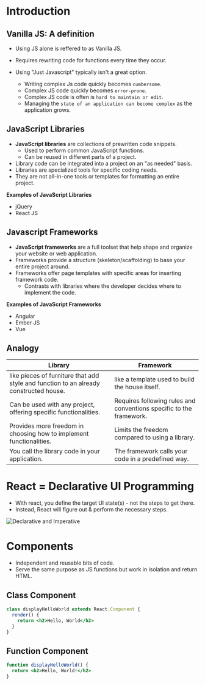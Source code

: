 # **Introduction**
## **Vanilla JS: A definition**

- Using JS alone is reffered to as Vanilla JS.
- Requires rewriting code for functions every time they occur.

- Using "Just Javascript" typically isn't a great option.
    - Writing complex Js code quickly becomes `cumbersome`.
    - Complex JS code quickly becomes `error-prone`.
    - Complex JS code is often is `hard to maintain or edit`.
    - Managing the `state of an application can become complex` as the application grows.

## **JavaScript Libraries**
- **JavaScript libraries** are collections of prewritten code snippets.
  - Used to perform common JavaScript functions.
  - Can be reused in different parts of a project.
- Library code can be integrated into a project on an "as needed" basis.
- Libraries are specialized tools for specific coding needs.
- They are not all-in-one tools or templates for formatting an entire project.

**Examples of JavaScript Libraries**
- jQuery
- React JS

## **Javascript Frameworks**
- **JavaScript frameworks** are a full toolset that help shape and organize your website or web application.
- Frameworks provide a structure (skeleton/scaffolding) to base your entire project around.
- Frameworks offer page templates with specific areas for inserting framework code.
  - Contrasts with libraries where the developer decides where to implement the code.

**Examples of JavaScript Frameworks**
- Angular
- Ember JS
- Vue

## **Analogy**
Library|Framework
--------|--------
like pieces of furniture that add style and function to an already constructed house. | like a template used to build the house itself.
Can be used with any project, offering specific functionalities. | Requires following rules and conventions specific to the framework.
Provides more freedom in choosing how to implement functionalities. | Limits the freedom compared to using a library.
You call the library code in your application. | The framework calls your code in a predefined way.

# **React = Declarative UI Programming**

- With react, you define the target UI state(s) - not the steps to get there.
- Instead, React will figure out & perform the necessary steps.

![Declarative and Imperative](/assets/md/1_declarative-ui-programming.png)

# Components
- Independent and reusable bits of code.
- Serve the same purpose as JS functions but work in isolation and return HTML.

## **Class Component**
```jsx
class displayHelloWorld extends React.Component {
  render() {
    return <h2>Hello, World</h2>
  }
}
```

## **Function Component**

```jsx
function displayHelloWorld() {
  return <h2>Hello, World!</h2>
}
```



